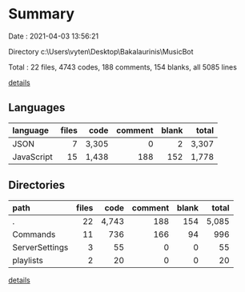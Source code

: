 # Summary

Date : 2021-04-03 13:56:21

Directory c:\Users\vyten\Desktop\Bakalaurinis\MusicBot

Total : 22 files,  4743 codes, 188 comments, 154 blanks, all 5085 lines

[details](details.md)

## Languages
| language | files | code | comment | blank | total |
| :--- | ---: | ---: | ---: | ---: | ---: |
| JSON | 7 | 3,305 | 0 | 2 | 3,307 |
| JavaScript | 15 | 1,438 | 188 | 152 | 1,778 |

## Directories
| path | files | code | comment | blank | total |
| :--- | ---: | ---: | ---: | ---: | ---: |
| . | 22 | 4,743 | 188 | 154 | 5,085 |
| Commands | 11 | 736 | 166 | 94 | 996 |
| ServerSettings | 3 | 55 | 0 | 0 | 55 |
| playlists | 2 | 20 | 0 | 0 | 20 |

[details](details.md)